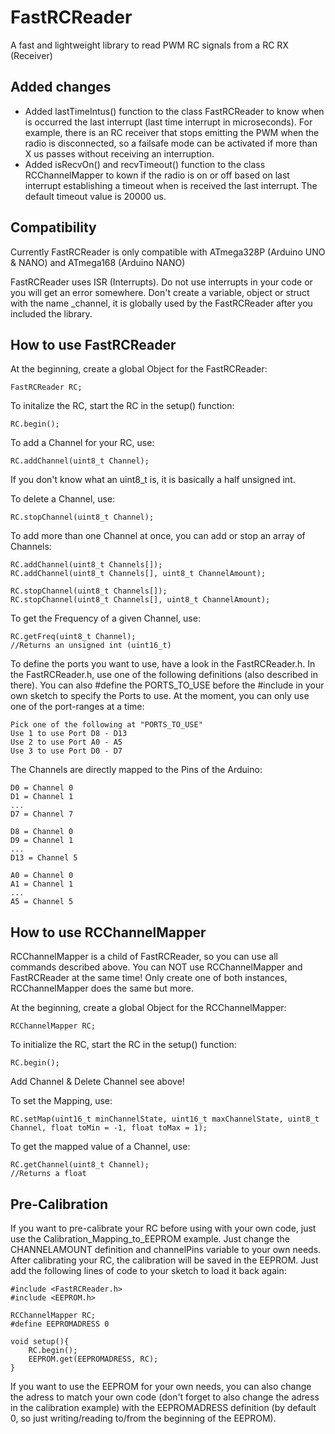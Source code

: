 # FastRCReader
A fast and lightweight library to read PWM RC signals from a RC RX (Receiver)

## Added changes
- Added lastTimeIntus() function to the class FastRCReader to know when is occurred the last interrupt (last time interrupt in microseconds). For example, there is an RC receiver that stops emitting the PWM when the radio is disconnected, so a failsafe mode can be activated if more than X us passes without receiving an interruption.
- Added isRecvOn() and recvTimeout() function to the class RCChannelMapper to kown if the radio is on or off based on last interrupt establishing a timeout when is received the last interrupt. The default timeout value is 20000 us.

## Compatibility
Currently FastRCReader is only compatible with ATmega328P (Arduino UNO & NANO) and ATmega168 (Arduino NANO)

FastRCReader uses ISR (Interrupts). Do not use interrupts in your code or you will get an error somewhere.
Don't create a variable, object or struct with the name _channel, it is globally used by the FastRCReader after you included the library.

## How to use FastRCReader
At the beginning, create a global Object for the FastRCReader:

    FastRCReader RC;

To initalize the RC, start the RC in the setup() function:

    RC.begin();

To add a Channel for your RC, use:

    RC.addChannel(uint8_t Channel);
    
If you don't know what an uint8_t is, it is basically a half unsigned int.

To delete a Channel, use:

    RC.stopChannel(uint8_t Channel);

To add more than one Channel at once, you can add or stop an array of Channels:

    RC.addChannel(uint8_t Channels[]);
    RC.addChannel(uint8_t Channels[], uint8_t ChannelAmount);
    
    RC.stopChannel(uint8_t Channels[]);
    RC.stopChannel(uint8_t Channels[], uint8_t ChannelAmount);

To get the Frequency of a given Channel, use:

    RC.getFreq(uint8_t Channel);
    //Returns an unsigned int (uint16_t)

To define the ports you want to use, have a look in the FastRCReader.h. In the FastRCReader.h, use one of the following definitions (also described in there). You can also #define the PORTS_TO_USE before the #include in your own sketch to specify the Ports to use. At the moment, you can only use one of the port-ranges at a time:

    Pick one of the following at "PORTS_TO_USE"
    Use 1 to use Port D8 - D13
    Use 2 to use Port A0 - A5
    Use 3 to use Port D0 - D7

The Channels are directly mapped to the Pins of the Arduino:

    D0 = Channel 0
    D1 = Channel 1
    ...
    D7 = Channel 7
    
    D8 = Channel 0
    D9 = Channel 1
    ...
    D13 = Channel 5
    
    A0 = Channel 0
    A1 = Channel 1
    ...
    A5 = Channel 5

## How to use RCChannelMapper
RCChannelMapper is a child of FastRCReader, so you can use all commands described above. You can NOT use RCChannelMapper and FastRCReader at the same time! Only create one of both instances, RCChannelMapper does the same but more.

At the beginning, create a global Object for the RCChannelMapper:

    RCChannelMapper RC;

To initialize the RC, start the RC in the setup() function:

    RC.begin();

Add Channel & Delete Channel see above!

To set the Mapping, use:

    RC.setMap(uint16_t minChannelState, uint16_t maxChannelState, uint8_t Channel, float toMin = -1, float toMax = 1);

To get the mapped value of a Channel, use:

    RC.getChannel(uint8_t Channel);
    //Returns a float

## Pre-Calibration
If you want to pre-calibrate your RC before using with your own code, just use the Calibration_Mapping_to_EEPROM example. Just change the CHANNELAMOUNT definition and channelPins variable to your own needs. After calibrating your RC, the calibration will be saved in the EEPROM. Just add the following lines of code to your sketch to load it back again:

    #include <FastRCReader.h>
    #include <EEPROM.h>
    
    RCChannelMapper RC;
    #define EEPROMADRESS 0
    
    void setup(){
        RC.begin();
        EEPROM.get(EEPROMADRESS, RC);
    }

If you want to use the EEPROM for your own needs, you can also change the adress to match your own code (don't forget to also change the adress in the calibration example) with the EEPROMADRESS definition (by default 0, so just writing/reading to/from the beginning of the EEPROM).
